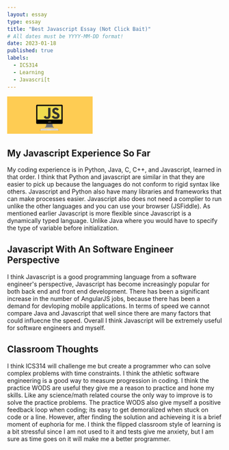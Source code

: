 ```yaml
---
layout: essay
type: essay
title: "Best Javascript Essay (Not Click Bait)"
# All dates must be YYYY-MM-DD format!
date: 2023-01-18
published: true
labels:
  - ICS314
  - Learning
  - Javascri[t
---
```


<img width="200px" class="rounded float-start pe-4" src="../img/javascript.png">
  
## My Javascript Experience So Far
  
  My coding experience is in Python, Java, C, C++, and Javascript, learned in that order. I think that Python and javascript are similar in that they are easier to pick up because the languages do not conform to rigid syntax like others.  Javascript and Python also have many libraries and frameworks that can make processes easier.  Javascript also does not need a complier to run unlike the other languages and you can use your browser (JSFiddle).  As mentioned earlier Javascript is more flexible since Javascript is a dynamically typed language.  Unlike Java where you would have to specify the type of variable before initialization.  
  
## Javascript With An Software Engineer Perspective
  
  I think Javascript is a good programming language from a software engineer's perspective, Javascript has become increasingly popular for both back end and front end development. There has been a significant increase in the number of AngularJS jobs, because there has been a demand for devloping mobile applications. In terms of speed we cannot compare Java and Javascript that well since there are many factors that could influecne the speed. Overall I think Javascript will be extremely useful for software engineers and myself.
  
## Classroom Thoughts
  
  I think ICS314 will challenge me but create a programmer who can solve complex problems with time constraints.  I think the athletic software engineering is a good way to measure progression in coding.  I think the practice WODS are useful they give me a reason to practice and hone my skills.  Like any science/math related course the only way to improve is to solve the practice problems.  The practice WODS also give myself a positive feedback loop when coding; its easy to get demoralized when stuck on code or a line.  However, after finding the solution and achieveing it is a brief moment of euphoria for me.  I think the flipped classroom style of learning is a bit stressful since I am not used to it and tests give me anxiety, but I am sure as time goes on it will make me a better programmer.
